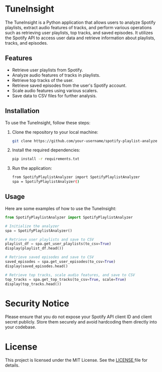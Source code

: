 # TuneInsight

The TuneInsight is a Python application that allows users to analyze Spotify playlists, extract audio features of tracks, and perform various operations such as retrieving user playlists, top tracks, and saved episodes. It utilizes the Spotify API to access user data and retrieve information about playlists, tracks, and episodes.

## Features

- Retrieve user playlists from Spotify.
- Analyze audio features of tracks in playlists.
- Retrieve top tracks of the user.
- Retrieve saved episodes from the user's Spotify account.
- Scale audio features using various scalers.
- Save data to CSV files for further analysis.

## Installation

To use the TuneInsight, follow these steps:

1. Clone the repository to your local machine:

   ```bash
   git clone https://github.com/your-username/spotify-playlist-analyzer.git
   ```
2. Install the required dependencies:

   ```bash
   pip install -r requirements.txt
   ```
3. Run the application:

   ```bash
   from SpotifyPlaylistAnalyzer import SpotifyPlaylistAnalyzer
   spa = SpotifyPlaylistAnalyzer()
   ```

## Usage

Here are some examples of how to use the TuneInsight:

```python
from SpotifyPlaylistAnalyzer import SpotifyPlaylistAnalyzer

# Initialize the analyzer
spa = SpotifyPlaylistAnalyzer()

# Retrieve user playlists and save to CSV
playlist_df = spa.get_user_playlists(to_csv=True)
display(playlist_df.head())

# Retrieve saved episodes and save to CSV
saved_episodes = spa.get_user_episodes(to_csv=True)
display(saved_episodes.head()

# Retrieve top tracks, scale audio features, and save to CSV
top_tracks = spa.get_top_tracks(to_csv=True, scale=True)
display(top_tracks.head())
```

# Security Notice

Please ensure that you do not expose your Spotify API client ID and client secret publicly. Store them securely and avoid hardcoding them directly into your codebase.

# License

This project is licensed under the MIT License. See the [LICENSE ](LICENSE)file for details.
